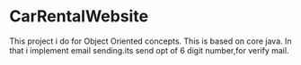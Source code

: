 # CarRentalWebsite
This project i do for Object Oriented concepts.
This is based on core java.
In that i implement email sending.its send opt of 6 digit number,for verify mail.
